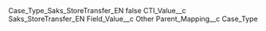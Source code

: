 <?xml version="1.0" encoding="UTF-8"?>
<CustomMetadata xmlns="http://soap.sforce.com/2006/04/metadata" xmlns:xsi="http://www.w3.org/2001/XMLSchema-instance" xmlns:xsd="http://www.w3.org/2001/XMLSchema">
    <label>Case_Type_Saks_StoreTransfer_EN</label>
    <protected>false</protected>
    <values>
        <field>CTI_Value__c</field>
        <value xsi:type="xsd:string">Saks_StoreTransfer_EN</value>
    </values>
    <values>
        <field>Field_Value__c</field>
        <value xsi:type="xsd:string">Other</value>
    </values>
    <values>
        <field>Parent_Mapping__c</field>
        <value xsi:type="xsd:string">Case_Type</value>
    </values>
</CustomMetadata>
